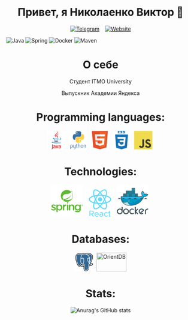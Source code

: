 <p align="center">
  <h1 align="center">Привет, я Николаенко Виктор 👾</h1>

<div id="badges" align="center" style="display: flex; gap: 15px; justify-content: center;">
  <a href="https://t.me/vnikolaenko" target="_blank">
    <img src="https://img.shields.io/badge/My_Telegram-2B7DE2?style=for-the-badge&logo=telegram&logoColor=white&labelColor=2B7DE2" alt="Telegram" height="40"/>
  </a>
  <a href="https://www.vnikolaenko.site/" target="_blank">
    <img src="https://img.shields.io/badge/My_Website-8A2BE2?style=for-the-badge&logo=googlechrome&logoColor=white&labelColor=8A2BE2" alt="Website" height="40"/>
  </a>
</div>

![Java](https://img.shields.io/badge/Java-8%2B-orange)
![Spring](https://img.shields.io/badge/Spring-boot-green)
![Docker](https://img.shields.io/badge/Docker-blue)
![Maven](https://img.shields.io/badge/Maven-3.x-blue)


<div  align="center">
  <h1 align="center">О себе</h1>
  <p>Студент ITMO University</p> 
  <p>Выпускник Академии Яндекса</p>
<div>

  <h1 align="center">Programming languages:</h1>
  <div align="center">
    <img src="https://github.com/devicons/devicon/blob/master/icons/java/java-original-wordmark.svg" title="Java" alt="Java" width="50" height="50"/>&nbsp;
    <img src="https://github.com/devicons/devicon/blob/master/icons/python/python-original-wordmark.svg" title="Python" alt="Python" width="50" height="50"/>&nbsp;
    <img src="https://github.com/devicons/devicon/blob/master/icons/html5/html5-original.svg" title="HTML5" alt="HTML" width="50" height="50"/>&nbsp;
    <img src="https://github.com/devicons/devicon/blob/master/icons/css3/css3-plain-wordmark.svg"  title="CSS3" alt="CSS" width="50" height="50"/>&nbsp;
    <img src="https://github.com/devicons/devicon/blob/master/icons/javascript/javascript-original.svg" title="JavaScript" alt="JavaScript" width="50" height="50"/>&nbsp;
  </div>



  <h1 align="center">Technologies:</h1>
  <div align="center">
    <img src="https://github.com/devicons/devicon/blob/master/icons/spring/spring-original-wordmark.svg" title="Spring" alt="Spring" width="85" height="85"/>&nbsp;
    <img src="https://github.com/devicons/devicon/blob/master/icons/react/react-original-wordmark.svg" title="React" alt="React" width="75" height="75"/>&nbsp;
    <img src="https://github.com/devicons/devicon/blob/master/icons/docker/docker-original-wordmark.svg" title="Docker" alt="Docker" width="85" height="85"/>&nbsp;
  </div>



  <h1 align="center">Databases:</h1>
  <div align="center">
    <img src="https://github.com/devicons/devicon/blob/master/icons/postgresql/postgresql-original.svg" title="PostgreSQL"  alt="PostgreSQL" width="50" height="50"/>&nbsp;
    <img src="https://upload.wikimedia.org/wikipedia/commons/b/ba/OrientDB_Logo_2014_280x177.jpg" title="OrientDB" **alt="OrientDB" width="80" height="50"/>
  </div>

<h1 align="center">Stats:</h1>

![Anurag's GitHub stats](https://github-readme-stats.vercel.app/api?username=vnikolaenko-dev&show_icons=true&theme=tokyonight)
</p>
